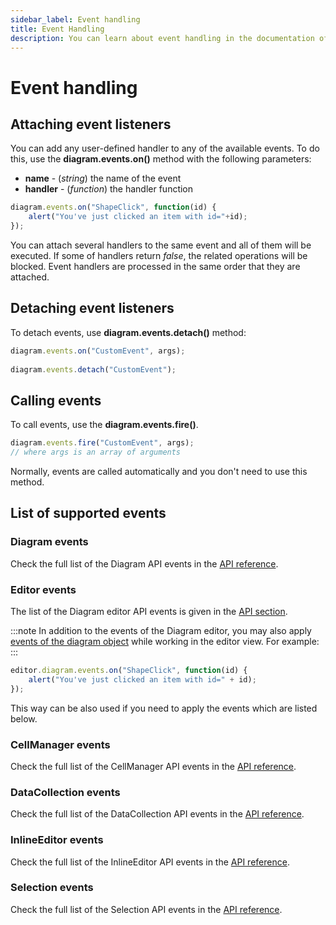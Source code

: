 ```yaml
---
sidebar_label: Event handling
title: Event Handling
description: You can learn about event handling in the documentation of the DHTMLX JavaScript Diagram library. Browse developer guides and API reference, try out code examples and live demos, and download a free 30-day evaluation version of DHTMLX Diagram.
---
```


# Event handling

## Attaching event listeners

You can add any user-defined handler to any of the available events. To do this, use the **diagram.events.on()** method with the following parameters:

- **name** - (*string*) the name of the event
- **handler** - (*function*) the handler function

~~~js
diagram.events.on("ShapeClick", function(id) {
    alert("You've just clicked an item with id="+id);
});
~~~

You can attach several handlers to the same event and all of them will be executed. If some of handlers return *false*, the related operations will be blocked. Event handlers are processed in the same order that they are attached.

## Detaching event listeners

To detach events, use **diagram.events.detach()** method:

~~~js
diagram.events.on("CustomEvent", args);
 
diagram.events.detach("CustomEvent");
~~~

## Calling events

To call events, use the **diagram.events.fire()**.

~~~js
diagram.events.fire("CustomEvent", args);
// where args is an array of arguments
~~~

Normally, events are called automatically and you don't need to use this method.

## List of supported events

### Diagram events

Check the full list of the Diagram API events in the [API reference](../../api/diagram/api_overview/#diagram-events). 

### Editor events

The list of the Diagram editor API events is given in the [API section](../../api/editor/api_overview/#editor-events).

:::note
In addition to the events of the Diagram editor, you may also apply [events of the diagram object](../../api/diagram/api_overview/#diagram-events) while working in the editor view. For example:
:::

~~~js
editor.diagram.events.on("ShapeClick", function(id) {
    alert("You've just clicked an item with id=" + id);
});
~~~

This way can be also used if you need to apply the events which are listed below.

### CellManager events

Check the full list of the CellManager API events in the [API reference](../../api/cell_manager/index/#events). 

### DataCollection events

Check the full list of the DataCollection API events in the [API reference](../../api/data_collection/index/#events).

### InlineEditor events

Check the full list of the InlineEditor API events in the [API reference](../../api/inline_editor/index/#events).

### Selection events

Check the full list of the Selection API events in the [API reference](../../api/selection/index/#events).
